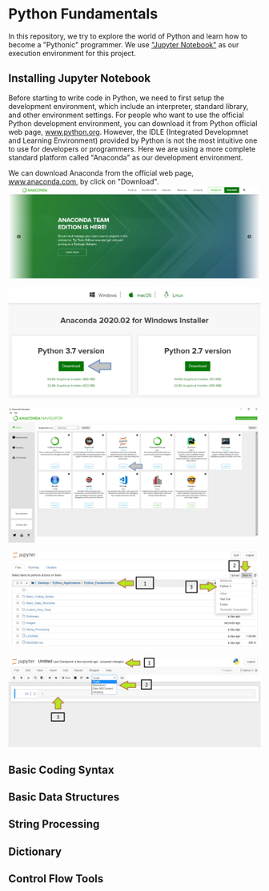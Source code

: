 # Python Fundamentals
In this repository, we try to explore the world of Python and learn how to become a "Pythonic" programmer.  We use ["Jupyter Notebook"](https://jupyter.org/) as our execution environment for this project.  

## Installing Jupyter Notebook
Before starting to write code in Python, we need to first setup the development environment, which include an interpreter, standard library, and other environment settings.  For people who want to use the official Python development environment, you can download it from Python official web page, www.python.org.  However, the IDLE (Integrated Developmnet and Learning Environment) provided by Python is not the most intuitive one to use for developers or programmers.  Here we are using a more complete standard platform called "Anaconda" as our development environment.

We can download Anaconda from the official web page, www.anaconda.com, by click on "Download".
![anaconda 1](/images/anaconda1.png)


![anaconda 2](/images/anaconda2.png)

![anaconda 3](/images/anaconda3.png)

![anaconda 4](/images/anaconda4.png)

![anaconda 5](/images/anaconda5.png)

## Basic Coding Syntax

## Basic Data Structures

## String Processing

## Dictionary

## Control Flow Tools
